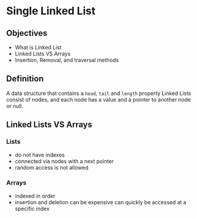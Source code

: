 # Single Linked List

## Objectives

- What is Linked List
- Linked Lists VS Arrays
- Insertion, Removal, and traversal methods

## Definition

A data structure that contains a `head`, `tail` and `length` property
Linked Lists consist of nodes, and each node has a value and a pointer to another node or null.

## Linked Lists VS Arrays

### Lists

- do not have indexes
- connected via nodes with a next pointer
- random access is not allowed

### Arrays

- indexed in order
- insertion and deletion can be expensive
  can quickly be accessed at a specific index

